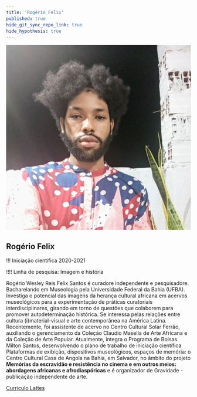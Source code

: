 ```yaml
---
title: 'Rogério Felix'
published: true
hide_git_sync_repo_link: true
hide_hypothesis: true
---
```


![Fotografia de Rogério Félix](../../imgs/RogerioFelix.jpg?resize=400&classes=center,s-circle)

## Rogério Felix

!!! Iniciação científica 2020-2021

!!!! Linha de pesquisa: Imagem e história

Rogério Wesley Reis Felix Santos é curadore independente e pesquisadore. Bacharelando em Museologia pela Universidade Federal da Bahia (UFBA). Investiga o potencial das imagens da herança cultural africana em acervos museológicos para a experimentação de práticas curatoriais interdisciplinares, girando em torno de questões que colaborem para promover autodeterminação histórica. Se interessa pelas relações entre cultura (i)material-visual e arte contemporânea na América Latina. Recentemente, foi assistente de acervo no Centro Cultural Solar Ferrão, auxiliando o gerenciamento da Coleção Claudio Masella de Arte Africana e da Coleção de Arte Popular. Atualmente, integra o Programa de Bolsas Milton Santos, desenvolvendo o plano de trabalho de iniciação científica Plataformas de exibição, dispositivos museológicos, espaços de memória: o Centro Cultural Casa de Angola na Bahia, em Salvador, no âmbito do projeto **Memórias da escravidão e resistência no cinema e em outros meios: abordagens africanas e afrodiaspóricas** e é organizador de Gravidade - publicação independente de arte.

[Currículo Lattes](http://lattes.cnpq.br/9699056655282460?classes=btn,btn-primary,btn-lg&target=_blank)
